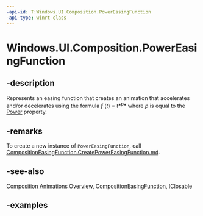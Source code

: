 ```yaml
---
-api-id: T:Windows.UI.Composition.PowerEasingFunction
-api-type: winrt class
---
```


# Windows.UI.Composition.PowerEasingFunction

<!--
public sealed class PowerEasingFunction : Windows.UI.Composition.CompositionEasingFunction
-->

## -description

Represents an easing function that creates an animation that accelerates and/or decelerates using the formula *f* (*t*) = *t**<sup>p</sup>* where *p* is equal to the [Power](powereasingfunction_power.md) property.

## -remarks

To create a new instance of `PowerEasingFunction`, call [CompositionEasingFunction.CreatePowerEasingFunction.md](compositioneasingfunction_createpowereasingfunction_938448542.md).

## -see-also

[Composition Animations Overview](/windows/uwp/composition/composition-animation), [CompositionEasingFunction](compositioneasingfunction.md), [IClosable](../windows.foundation/iclosable.md)

## -examples


